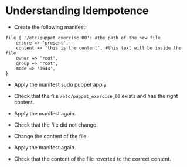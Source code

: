 Understanding Idempotence
=========================

* Create the following manifest:

```puppet
file { '/etc/puppet_exercise_00': #the path of the new file
	ensure => 'present',
	content => 'this is the content', #this text will be inside the file
	owner => 'root',
	group => 'root',
	mode => '0644',
}
```

* Apply the manifest
	sudo puppet apply 

* Check that the file `/etc/puppet_exercise_00` exists and has the right content.

* Apply the manifest again.

* Check that the file did not change.

* Change the content of the file.

* Apply the manifest again.

* Check that the content of the file reverted to the correct content.
